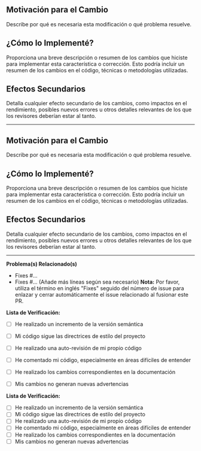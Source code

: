 ## Motivación para el Cambio
Describe por qué es necesaria esta modificación o qué problema resuelve.

## ¿Cómo lo Implementé?
Proporciona una breve descripción o resumen de los cambios que hiciste para implementar esta característica o corrección. Esto podría incluir un resumen de los cambios en el código, técnicas o metodologías utilizadas.

## Efectos Secundarios
Detalla cualquier efecto secundario de los cambios, como impactos en el rendimiento, posibles nuevos errores u otros detalles relevantes de los que los revisores deberían estar al tanto.

---

## Motivación para el Cambio
Describe por qué es necesaria esta modificación o qué problema resuelve.

## ¿Cómo lo Implementé?
Proporciona una breve descripción o resumen de los cambios que hiciste para implementar esta característica o corrección. Esto podría incluir un resumen de los cambios en el código, técnicas o metodologías utilizadas.

## Efectos Secundarios
Detalla cualquier efecto secundario de los cambios, como impactos en el rendimiento, posibles nuevos errores u otros detalles relevantes de los que los revisores deberían estar al tanto.

---

**Problema(s) Relacionado(s)**
- Fixes #...
- Fixes #...
(Añade más líneas según sea necesario)
**Nota:** Por favor, utiliza el término en inglés "Fixes" seguido del número de issue para enlazar y cerrar automáticamente el issue relacionado al fusionar este PR.


**Lista de Verificación:**
- [ ] He realizado un incremento de la versión semántica
- [ ] Mi código sigue las directrices de estilo del proyecto
- [ ] He realizado una auto-revisión de mi propio código
- [ ] He comentado mi código, especialmente en áreas difíciles de entender
- [ ] He realizado los cambios correspondientes en la documentación
- [ ] Mis cambios no generan nuevas advertencias


**Lista de Verificación:**
- [ ] He realizado un incremento de la versión semántica
- [ ] Mi código sigue las directrices de estilo del proyecto
- [ ] He realizado una auto-revisión de mi propio código
- [ ] He comentado mi código, especialmente en áreas difíciles de entender
- [ ] He realizado los cambios correspondientes en la documentación
- [ ] Mis cambios no generan nuevas advertencias
